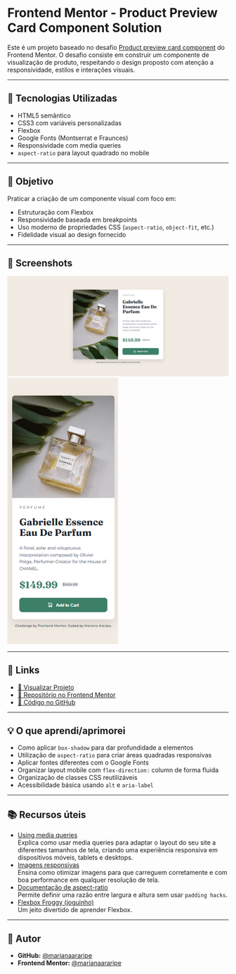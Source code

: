 # Frontend Mentor - Product Preview Card Component Solution

Este é um projeto baseado no desafio [Product preview card component](https://www.frontendmentor.io/challenges/product-preview-card-component-GO7UmttRfa) do Frontend Mentor. O desafio consiste em construir um componente de visualização de produto, respeitando o design proposto com atenção a responsividade, estilos e interações visuais.

---

## 🚀 Tecnologias Utilizadas

- HTML5 semântico  
- CSS3 com variáveis personalizadas  
- Flexbox  
- Google Fonts (Montserrat e Fraunces)
- Responsividade com media queries
- `aspect-ratio` para layout quadrado no mobile

---

## 🎯 Objetivo

Praticar a criação de um componente visual com foco em:

- Estruturação com Flexbox
- Responsividade baseada em breakpoints
- Uso moderno de propriedades CSS (`aspect-ratio`, `object-fit`, etc.)
- Fidelidade visual ao design fornecido

---

## 📸 Screenshots

![Screenshot do projeto - versão desktop](./screenshot-desktop.png)
![Screenshot do projeto - versão mobile](./screenshot-mobile.png)

---

## 🔗 Links

- [🔗 Visualizar Projeto](https://marianaararipe.github.io/product-card-responsive/)
- [📁 Repositório no Frontend Mentor]()
- [📂 Código no GitHub](https://github.com/marianaararipe/product-card-responsive)

---

## 💡 O que aprendi/aprimorei

- Como aplicar `box-shadow` para dar profundidade a elementos
- Utilização de `aspect-ratio` para criar áreas quadradas responsivas
- Aplicar fontes diferentes com o Google Fonts
- Organizar layout mobile com `flex-direction:` column de forma fluida
- Organização de classes CSS reutilizáveis
- Acessibilidade básica usando `alt` e `aria-label `

---

## 📚 Recursos úteis

- [Using media queries](https://developer.mozilla.org/en-US/docs/Web/CSS/CSS_media_queries/Using_media_queries)  
  Explica como usar media queries para adaptar o layout do seu site a diferentes tamanhos de tela, criando uma experiência responsiva em dispositivos móveis, tablets e desktops.
- [Imagens responsivas](https://web.dev/learn/design/responsive-images?hl=pt-br)  
  Ensina como otimizar imagens para que carreguem corretamente e com boa performance em qualquer resolução de tela.
- [Documentação de aspect-ratio](https://developer.mozilla.org/en-US/docs/Web/CSS/aspect-ratio)  
  Permite definir uma razão entre largura e altura sem usar `padding hacks`.
- [Flexbox Froggy (joguinho)](https://flexboxfroggy.com/)  
  Um jeito divertido de aprender Flexbox.

---

## 👤 Autor

- **GitHub:** [@marianaararipe](https://github.com/marianaararipe)  
- **Frontend Mentor:** [@marianaararipe](https://www.frontendmentor.io/profile/marianaararipe)

